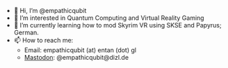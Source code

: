 - 👋 Hi, I’m @empathicqubit
- 👀 I’m interested in Quantum Computing and Virtual Reality Gaming
- 🌱 I’m currently learning how to mod Skyrim VR using SKSE and Papyrus; German.
- 📫 How to reach me:
    - Email: empathicqubit (at) entan (dot) gl
    - [Mastodon](https://dizl.de/@empathiqcubit): @empathicqubit\@dizl.de

<!---
empathicqubit/empathicqubit is a ✨ special ✨ repository because its `README.md` (this file) appears on your GitHub profile.
You can click the Preview link to take a look at your changes.
--->
